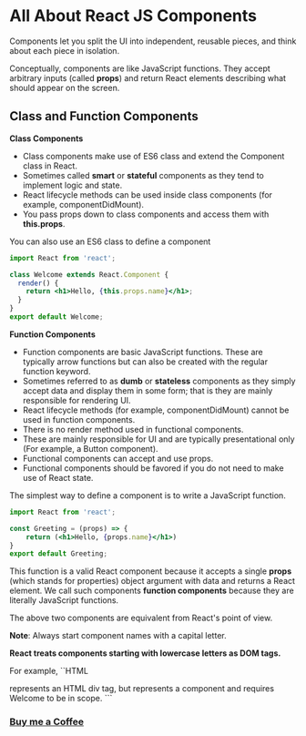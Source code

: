 # All About React JS Components

Components let you split the UI into independent, reusable pieces, and think about each piece in isolation.

Conceptually, components are like JavaScript functions. They accept arbitrary inputs (called **props**) and return React elements describing what should appear on the screen.
## Class and Function Components

**Class Components**
- Class components make use of ES6 class and extend the Component class in React.
- Sometimes called **smart** or **stateful** components as they tend to implement logic and state.
- React lifecycle methods can be used inside class components (for example, componentDidMount).
- You pass props down to class components and access them with **this.props**.

You can also use an ES6 class to define a component
```jsx
import React from 'react';

class Welcome extends React.Component {
  render() {
    return <h1>Hello, {this.props.name}</h1>;
  }
}
export default Welcome;

```

**Function Components**
- Function components are basic JavaScript functions. These are typically arrow functions but can also be created with the regular function keyword.
- Sometimes referred to as **dumb** or **stateless** components as they simply accept data and display them in some form; that is they are mainly responsible for rendering UI.
- React lifecycle methods (for example, componentDidMount) cannot be used in function components.
- There is no render method used in functional components.
- These are mainly responsible for UI and are typically presentational only (For example, a Button component).
- Functional components can accept and use props.
- Functional components should be favored if you do not need to make use of React state.

The simplest way to define a component is to write a JavaScript function.

```jsx
import React from 'react';

const Greeting = (props) => {
    return (<h1>Hello, {props.name}</h1>)
}
export default Greeting;
```

This function is a valid React component because it accepts a single **props** (which stands for properties) object argument with data and returns a React element. We call such components **function components** because they are literally JavaScript functions.

The above two components are equivalent from React's point of view.

**Note**: Always start component names with a capital letter.

**React treats components starting with lowercase letters as DOM tags.**

For example,
``HTML
<div /> represents an HTML div tag, but <Welcome /> represents a component and requires Welcome to be in scope.
```

### [Buy me a Coffee](http://bit.ly/2WryDT8)
